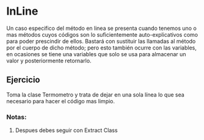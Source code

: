 # InLine

Un caso especifico del método en linea se presenta cuando tenemos 
uno o mas métodos cuyos códigos son lo suficientemente 
auto-explicativos como para poder prescindir de ellos. 
Bastará con sustituir las llamadas al método por el cuerpo de dicho 
método; pero esto también ocurre con las variables, en ocasiones
se tiene una variables que solo se usa para almacenar un valor
y posteriormente retornarlo.

## Ejercicio

Toma la clase Termometro y trata de dejar en una sola línea
lo que sea necesario para hacer el código mas limpio.

### Notas: 
1)  Despues debes seguir con Extract Class